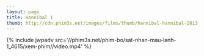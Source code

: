 ```yaml
---
layout: page
title: Hannibal 1
thumb: http://cdn.phim3s.net/images/films/thumb/hannibal-hannibal-2013.jpg
---
```

{% include jwpadv src='//phim3s.net/phim-bo/sat-nhan-mau-lanh-1_4615/xem-phim//video.mp4' %}
